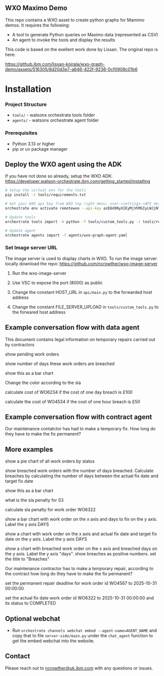 ## WXO Maximo Demo

This repo contains a WXO asset to create python graphs for Mamimo demos.
It requires the following:

- A tool to generate Python queries on Maximo data (represented as CSV)
- An agent to invoke the tools and display the results

This code is based on the exellent work done by Lissan.  The original repo is here:

https://github.ibm.com/lissan-koirala/wxo-graph-demo/assets/516305/8d20d3e7-a646-422f-9236-0cf0908c01b6


# Installation 

### Project Structure

- `tools/` - watsonx orchestrate tools folder
- `agents/` - watsonx orchestrate agent folder 

### Prerequisites
- Python 3.13 or higher
- pip or uv package manager


## Deploy the WXO agent using the ADK 

If you have not done so already, setup the WXO ADK: 
https://developer.watson-orchestrate.ibm.com/getting_started/installing


   ```bash
   # Setup the virtual env for the tools
   pip install -r tools/requirements.txt
   ```

   ```bash
   # Get your WXO api key from WXO top right menu: user->settings->API detals->Generate API Key
   orchestrate env activate remotewxo --api-key azE6dXNyX2EyMjVhMGIyLWJjNTQtMzgxNS05OWIzLTE1ZDdlYTAyNzcyNTovaXlkM3psbURUZFlQQy95ZzJTVitQR0pLeHV0ZW93UGxKWWwyQnoyV0RnPTpXTDBq
   ```

   ```bash
   # Update tools
   orchestrate tools import -k python -f tools/custom_tools.py -r tools/requirements.txt
   ```

   ```bash
   # Update agent
   orchestrate agents import -f agents/wxo-graph-agent.yaml
   ```

### Set Image server URL

The image server is used to display charts in WXO.  To run the  image server locally download the repo:
https://github.com/ncrowther/wxo-image-server

1. Run the wxo-image-server

2. Use VSC to expose the port (8000) as public

3. Change the constant HOST_URL in ```api/main.py``` to the forwarded host address

4. Change the constant FILE_SERVER_UPLOAD in ```tools/custom_tools.py``` to the forwared host address   

## Example conversation flow with data agent

This document contains legal information on temporary repairs carried out by contractors

show pending work orders 

show number of days these work orders are breached

show this as a bar chart

Change the color according to the sla

calculate cost of WO6234 if the cost of one day breach is £100

calculate the cost of WO4534 if the cost of one hour breach is £50

## Example conversation flow with contract agent

Our maintenance contatctor has had to make a temporary fix.   How long do they have to make the fix permanent?

## More examples

show a pie chart of all work orders by status

show breached work orders with the number of days breached.  Calculate breaches by calculating the number of days between the actual fix date and target fix date

show this as a bar chart

what is the sla penalty for S3

calculate sla penalty for work order WO6322

show a bar chart with work order on the x axis and days to fix on the y axis. Label the y axis DAYS

show a chart with work order on the x axis and actual fix date and target fix date on the y axis. Label the y axis DAYS

show a chart with breached work order on the x axis and breached days on the y axis. Label the y axis "days". show breaches as positive numbers. set the title to "Breaches"

Our maintenance contractor has to make a temporary repair, according to the contract how long do they have to make the fix permanent?

set the permanent repair deadline for work order id WO4567 to 2025-10-31 00:00:00

set the actual fix date work order id WO6322 to 2025-10-31 00:00:00 and its status to COMPLETED

## Optional webchat
- Run `orchestrate channels webchat embed --agent-name=AGENT_NAME` and copy that to file `server-side/main.py` under the `chat_agent` function to get the embed webchat into the website.


## Contact

Please reach out to <ncrowther@uk.ibm.com> with any questions or issues.


